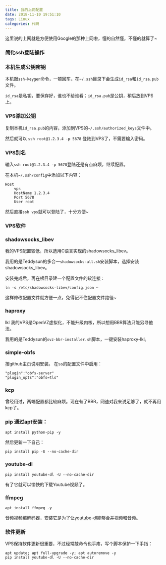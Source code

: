 ```yaml
---
title: 我的上网配置
date: 2018-11-10 19:51:10
tags: Linux
categories: 代码
---
```


这里说的上网就是方便使用Google的那种上网啦，懂的自然懂，不懂的就算了~

### 简化ssh登陆操作
### 本机生成公钥密钥
本机敲`ssh-keygen`命令，一顿回车，在`~/.ssh`目录下会生成`id_rsa`和`id_rsa.pub`文件。

`id_rsa`是私钥，要保存好，谁也不给谁看；`id_rsa.pub`是公钥，稍后放到VPS上。

### VPS添加公钥
复制本机`id_rsa.pub`的内容，添加到VPS的`~/.ssh/authorized_keys`文件中。

然后就可以 `ssh root@1.2.3.4 -p 5678` 登陆到VPS了，不需要输入密码。

### VPS别名
输入`ssh root@1.2.3.4 -p 5678`登陆还是有点麻烦，继续配置。

在本机`~/.ssh/config`中添加以下内容：

```shell
Host
    vps
    HostName 1.2.3.4
    Port 5678
    User root
```
然后直接`ssh vps`就可以登陆了，十分方便~

### VPS软件
### shadowsocks_libev
我的VPS配置较低，所以选用C语言实现的shadowsocks_libev。

我用的是Teddysun的多合一`shadowsocks-all.sh`安装脚本，选择安装shadowsocks_libev。

安装完成后，再在根目录建一个配置文件的软连接：

```shell
ln -s /etc/shadowsocks-libev/config.json ~
```
这样修改配置文件就方便一点，免得记不住配置文件路径~

### haproxy
lkl 我的VPS是OpenVZ虚拟化，不能升级内核，所以想用BBR算法只能另寻他法。

我用的是Teddysun的`ovz-bbr-installer.sh`脚本，一键安装haproxy-lkl。

### simple-obfs
按github主页说明安装。 在ss的配置文件中启用：

```shell
"plugin":"obfs-server"
"plugin_opts":"obfs=tls"
```
### kcp
曾经用过，两端配置都比较麻烦。现在有了BBR，网速对我来说足够了，就不再用kcp了。

### pip 通过apt安装：
```shell
apt install python-pip -y
```
然后更新一下自己：

```shell
pip install pip -U --no-cache-dir
```
### youtube-dl
```shell
pip install youtube-dl -U --no-cache-dir
```
有了它就可以愉快的下载Youtube视频了。

### ffmpeg
```shell
apt install ffmpeg -y
```
音频视频编解码器，安装它是为了让youtube-dl能够合并视频和音频。

### 软件更新
VPS保持软件更新很重要，不过经常敲命令也手疼，写个脚本保护一下手指：

```shell
apt update; apt full-upgrade -y; apt autoremove -y
pip install youtube-dl -U --no-cache-dir

